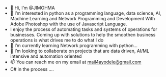 - 👋 Hi, I’m @JIMOHMA
- 👀 I’m interested in python as a programming language, data science, AI, Machine Learning and Network Programming and Development With Adobe Photoshop with the use of Javascript Language. 
- I enjoy the process of automating tasks and systems of operations for businesses. Coming up with solutions to help the smoothen business operations is what drives me to do what I do 
- 🌱 I’m currently learning Network programming with python...
- 💞️ I’m looking to collaborate on projects that are data driven, AI/ML intensive and automation oriented
- 📫 You can reach me on my email at mail4ayodele@gmail.com
- C# in the process ....

<!---
JIMOHMA/JIMOHMA is a ✨ special ✨ repository because its `README.md` (this file) appears on your GitHub profile.
You can click the Preview link to take a look at your changes.
--->
